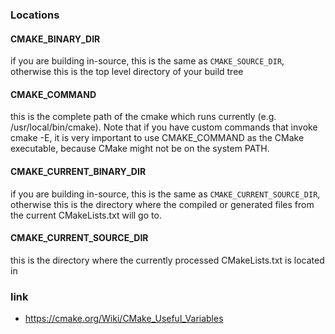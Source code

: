 ### Locations

#### CMAKE_BINARY_DIR
if you are building in-source, this is the same as `CMAKE_SOURCE_DIR`, otherwise this is the top level directory of your build tree


#### CMAKE_COMMAND
this is the complete path of the cmake which runs currently (e.g. /usr/local/bin/cmake). 
Note that if you have custom commands that invoke cmake -E, it is very important to use CMAKE_COMMAND as the CMake executable, 
because CMake might not be on the system PATH.


#### CMAKE_CURRENT_BINARY_DIR 
if you are building in-source, this is the same as `CMAKE_CURRENT_SOURCE_DIR`, otherwise this is the directory where the compiled or generated files from the current CMakeLists.txt will go to.

#### CMAKE_CURRENT_SOURCE_DIR 
this is the directory where the currently processed CMakeLists.txt is located in


### link
- https://cmake.org/Wiki/CMake_Useful_Variables

